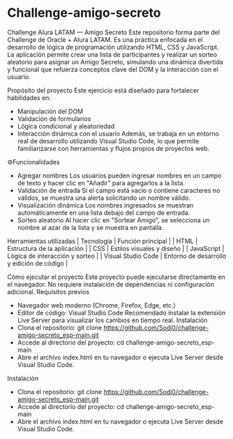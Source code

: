 # Challenge-amigo-secreto

Challenge Alura LATAM — Amigo Secreto
Este repositorio forma parte del Challenge de Oracle + Alura LATAM. Es una práctica enfocada en el desarrollo de lógica de programación utilizando HTML, CSS y JavaScript. La aplicación permite crear una lista de participantes y realizar un sorteo aleatorio para asignar un Amigo Secreto, simulando una dinámica divertida y funcional que refuerza conceptos clave del DOM y la interacción con el usuario.


Propósito del proyecto
Este ejercicio está diseñado para fortalecer habilidades en:
- Manipulación del DOM
- Validación de formularios
- Lógica condicional y aleatoriedad
- Interacción dinámica con el usuario
Además, se trabaja en un entorno real de desarrollo utilizando Visual Studio Code, lo que permite familiarizarse con herramientas y flujos propios de proyectos web.


⚙Funcionalidades
-  Agregar nombres
Los usuarios pueden ingresar nombres en un campo de texto y hacer clic en "Añadir" para agregarlos a la lista.
-  Validación de entrada
Si el campo está vacío o contiene caracteres no válidos, se muestra una alerta solicitando un nombre válido.
-  Visualización dinámica
Los nombres ingresados se muestran automáticamente en una lista debajo del campo de entrada.
-  Sorteo aleatorio
Al hacer clic en "Sortear Amigo", se selecciona un nombre al azar de la lista y se muestra en pantalla.


 Herramientas utilizadas
| Tecnología | Función principal | 
| HTML | Estructura de la aplicación | 
| CSS | Estilos visuales y diseño | 
| JavaScript | Lógica de interacción y sorteo | 
| Visual Studio Code | Entorno de desarrollo y edición de código | 


Cómo ejecutar el proyecto
Este proyecto puede ejecutarse directamente en el navegador. No requiere instalación de dependencias ni configuración adicional.
Requisitos previos
- Navegador web moderno (Chrome, Firefox, Edge, etc.)
- Editor de código: Visual Studio Code
Recomendado instalar la extensión Live Server para visualizar los cambios en tiempo real.
Instalación
- Clona el repositorio:
git clone https://github.com/Sodi0/challenge-amigo-secreto_esp-main.git
- Accede al directorio del proyecto:
cd challenge-amigo-secreto_esp-main
- Abre el archivo index.html en tu navegador o ejecuta Live Server desde Visual Studio Code.

Instalación
- Clona el repositorio:
git clone https://github.com/Sodi0/challenge-amigo-secreto_esp-main.git
- Accede al directorio del proyecto:
cd challenge-amigo-secreto_esp-main
- Abre el archivo index.html en tu navegador o ejecuta Live Server desde Visual Studio Code.










